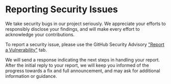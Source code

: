 # Reporting Security Issues

We take security bugs in our project seriously. We appreciate your efforts to
responsibly disclose your findings, and will make every effort to acknowledge
your contributions.

To report a security issue, please use the GitHub Security Advisory ["Report a
Vulnerability"](https://github.com/jkreileder/cf-ips-to-hcloud-fw/security/advisories/new)
tab.

We will send a response indicating the next steps in handling your report.
After the initial reply to your report, we will keep you informed of the
progress towards a fix and full announcement, and may ask for additional
information or guidance.
